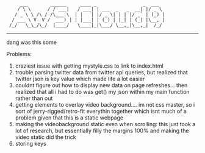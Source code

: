          ___        ______     ____ _                 _  ___  
        / \ \      / / ___|   / ___| | ___  _   _  __| |/ _ \ 
       / _ \ \ /\ / /\___ \  | |   | |/ _ \| | | |/ _` | (_) |
      / ___ \ V  V /  ___) | | |___| | (_) | |_| | (_| |\__, |
     /_/   \_\_/\_/  |____/   \____|_|\___/ \__,_|\__,_|  /_/ 
 ----------------------------------------------------------------- 


dang was this some 

Problems: 
1. craziest issue with getting mystyle.css to link to index.html
2. trouble parsing twitter data from twitter api queries, but realized that twitter json is key value which made life a lot easier
3. couldnt figure out how to display new data on page refreshes... then realized that all i had to do was get() my json within my main function rather than out
4. getting elements to overlay video background.... im not css master, so i sort of jerry-rigged/retro-fit everythin together which isnt much of a problem given that this is a static webpage
5. making the videobackground static even when scrolling: this just took a lot of research, but essentially filly the margins 100% and making the video static did the trick
6. storing keys